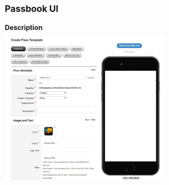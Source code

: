 # Passbook UI

## Description


![alt text](https://github.com/kamranshahzad/passbook-ui/blob/master/assets/images/passbook_ui_screenshot.png "Passbook UI screenshot")



